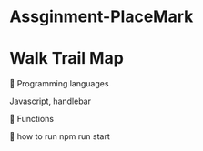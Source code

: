 # Assginment-PlaceMark
# Walk Trail Map

🧚 Programming languages

Javascript,
handlebar

🌱 Functions


🌱 how to run
npm run start
